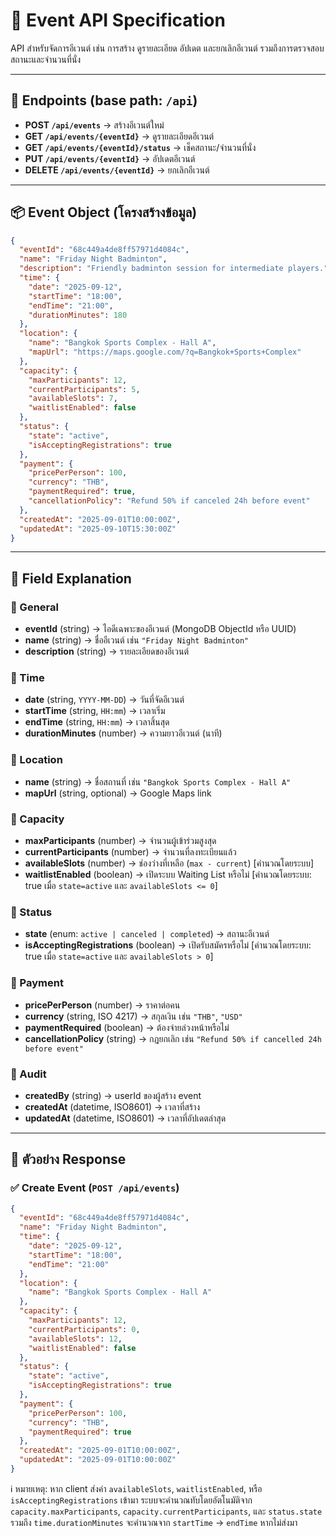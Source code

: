 # 📘 Event API Specification

API สำหรับจัดการอีเวนต์ เช่น การสร้าง ดูรายละเอียด อัปเดต และยกเลิกอีเวนต์ รวมถึงการตรวจสอบสถานะและจำนวนที่นั่ง

---

## 📍 Endpoints (base path: `/api`)

- **POST `/api/events`** → สร้างอีเวนต์ใหม่  
- **GET `/api/events/{eventId}`** → ดูรายละเอียดอีเวนต์  
- **GET `/api/events/{eventId}/status`** → เช็คสถานะ/จำนวนที่นั่ง  
- **PUT `/api/events/{eventId}`** → อัปเดตอีเวนต์  
- **DELETE `/api/events/{eventId}`** → ยกเลิกอีเวนต์  

---

## 📦 Event Object (โครงสร้างข้อมูล)

```json
{
  "eventId": "68c449a4de8ff57971d4084c",
  "name": "Friday Night Badminton",
  "description": "Friendly badminton session for intermediate players.",
  "time": {
    "date": "2025-09-12",
    "startTime": "18:00",
    "endTime": "21:00",
    "durationMinutes": 180
  },
  "location": {
    "name": "Bangkok Sports Complex - Hall A",
    "mapUrl": "https://maps.google.com/?q=Bangkok+Sports+Complex"
  },
  "capacity": {
    "maxParticipants": 12,
    "currentParticipants": 5,
    "availableSlots": 7,
    "waitlistEnabled": false
  },
  "status": {
    "state": "active",
    "isAcceptingRegistrations": true
  },
  "payment": {
    "pricePerPerson": 100,
    "currency": "THB",
    "paymentRequired": true,
    "cancellationPolicy": "Refund 50% if canceled 24h before event"
  },
  "createdAt": "2025-09-01T10:00:00Z",
  "updatedAt": "2025-09-10T15:30:00Z"
}
```

---

## 📝 Field Explanation

### 🔹 General
- **eventId** (string) → ไอดีเฉพาะของอีเวนต์ (MongoDB ObjectId หรือ UUID)  
- **name** (string) → ชื่ออีเวนต์ เช่น `"Friday Night Badminton"`  
- **description** (string) → รายละเอียดของอีเวนต์  

### 🔹 Time
- **date** (string, `YYYY-MM-DD`) → วันที่จัดอีเวนต์  
- **startTime** (string, `HH:mm`) → เวลาเริ่ม  
- **endTime** (string, `HH:mm`) → เวลาสิ้นสุด  
- **durationMinutes** (number) → ความยาวอีเวนต์ (นาที)  

### 🔹 Location
- **name** (string) → ชื่อสถานที่ เช่น `"Bangkok Sports Complex - Hall A"`  
- **mapUrl** (string, optional) → Google Maps link  

### 🔹 Capacity
- **maxParticipants** (number) → จำนวนผู้เข้าร่วมสูงสุด  
- **currentParticipants** (number) → จำนวนที่ลงทะเบียนแล้ว  
- **availableSlots** (number) → ช่องว่างที่เหลือ (`max - current`) [คำนวณโดยระบบ]  
- **waitlistEnabled** (boolean) → เปิดระบบ Waiting List หรือไม่ [คำนวณโดยระบบ: true เมื่อ `state=active` และ `availableSlots <= 0`]  

### 🔹 Status
- **state** (enum: `active | canceled | completed`) → สถานะอีเวนต์  
- **isAcceptingRegistrations** (boolean) → เปิดรับสมัครหรือไม่ [คำนวณโดยระบบ: true เมื่อ `state=active` และ `availableSlots > 0`]  

### 🔹 Payment
- **pricePerPerson** (number) → ราคาต่อคน  
- **currency** (string, ISO 4217) → สกุลเงิน เช่น `"THB"`, `"USD"`  
- **paymentRequired** (boolean) → ต้องจ่ายล่วงหน้าหรือไม่  
- **cancellationPolicy** (string) → กฎยกเลิก เช่น `"Refund 50% if cancelled 24h before event"`  

### 🔹 Audit
- **createdBy** (string) → userId ของผู้สร้าง event  
- **createdAt** (datetime, ISO8601) → เวลาที่สร้าง  
- **updatedAt** (datetime, ISO8601) → เวลาที่อัปเดตล่าสุด  

---

## 📖 ตัวอย่าง Response

### ✅ Create Event (`POST /api/events`)
```json
{
  "eventId": "68c449a4de8ff57971d4084c",
  "name": "Friday Night Badminton",
  "time": { 
    "date": "2025-09-12", 
    "startTime": "18:00", 
    "endTime": "21:00" 
  },
  "location": { 
    "name": "Bangkok Sports Complex - Hall A" 
  },
  "capacity": { 
    "maxParticipants": 12, 
    "currentParticipants": 0,
    "availableSlots": 12,
    "waitlistEnabled": false
  },
  "status": { 
    "state": "active",
    "isAcceptingRegistrations": true
  },
  "payment": { 
    "pricePerPerson": 100, 
    "currency": "THB", 
    "paymentRequired": true 
  },
  "createdAt": "2025-09-01T10:00:00Z",
  "updatedAt": "2025-09-01T10:00:00Z"
}
```

ℹ️ หมายเหตุ: หาก client ส่งค่า `availableSlots`, `waitlistEnabled`, หรือ `isAcceptingRegistrations` เข้ามา ระบบจะคำนวณทับโดยอัตโนมัติจาก `capacity.maxParticipants`, `capacity.currentParticipants`, และ `status.state` รวมถึง `time.durationMinutes` จะคำนวณจาก `startTime` → `endTime` หากไม่ส่งมา
